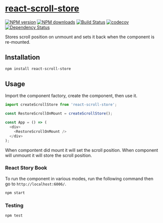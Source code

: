 # [react-scroll-store](https://github.com/madou/react-scroll-store)

[![NPM version](http://img.shields.io/npm/v/react-scroll-store.svg?style=flat-square)](https://www.npmjs.com/package/react-scroll-store)
[![NPM downloads](http://img.shields.io/npm/dm/react-scroll-store.svg?style=flat-square)](https://www.npmjs.com/package/react-scroll-store)
[![Build Status](http://img.shields.io/travis/madou/react-scroll-store/master.svg?style=flat-square)](https://travis-ci.org/madou/react-scroll-store)
[![codecov](https://codecov.io/gh/madou/react-scroll-store/branch/master/graph/badge.svg)](https://codecov.io/gh/madou/react-scroll-store)
[![Dependency Status](http://img.shields.io/david/madou/react-scroll-store.svg?style=flat-square)](https://david-dm.org/madou/react-scroll-store)

Stores scroll position on unmount and sets it back when the component is re-mounted.

## Installation

```sh
npm install react-scroll-store
```

## Usage

Import the component factory, create the component, then use it.

```javascript
import createScrollStore from 'react-scroll-store';

const RestoreScrollOnMount = createScrollStore();

const App = () => (
  <div>
    <RestoreScrollOnMount />
  </div>
);
```

When compontent did mount it will set the scroll position.
When component will unmount it will store the scroll position.

### React Story Book

To run the component in various modes, run the following command then go to `http://localhost:6006/`.

```bash
npm start
```

### Testing

```bash
npm test
```
